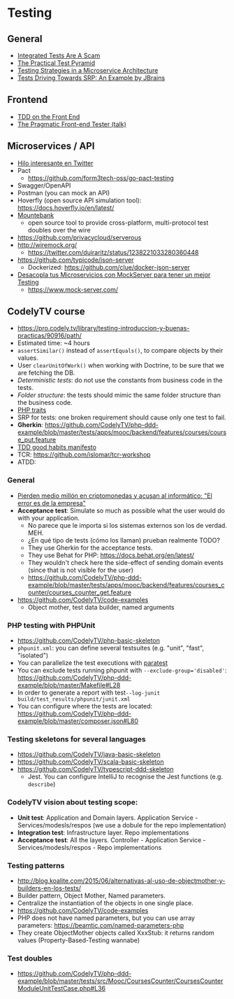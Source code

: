 # Testing

## General
* [Integrated Tests Are A Scam](https://blog.thecodewhisperer.com/permalink/integrated-tests-are-a-scam)
* [The Practical Test Pyramid](https://martinfowler.com/articles/practical-test-pyramid.html)
* [Testing Strategies in a Microservice Architecture](https://martinfowler.com/articles/microservice-testing/)
* [Tests Driving Towards SRP: An Example by JBrains](https://online-training.jbrains.ca/courses/wbitdd-01/lectures/6486336)


## Frontend
* [TDD on the Front End](https://www.geepawhill.org/2020/03/11/tdd-on-the-front-end)
* [The Pragmatic Front-end Tester (talk)](https://www.youtube.com/watch?v=CmnacDZwO9c&feature=youtu.be)


## Microservices / API
* [Hilo interesante en Twitter](https://twitter.com/islomar/status/1238200594017529856)
* Pact
    * https://github.com/form3tech-oss/go-pact-testing
* Swagger/OpenAPI
* Postman (you can mock an API)
* Hoverfly (open source API simulation tool): https://docs.hoverfly.io/en/latest/
* [Mountebank](http://www.mbtest.org/)
    * open source tool to provide cross-platform, multi-protocol test doubles over the wire
* https://github.com/privacycloud/serverous
* http://wiremock.org/
    * https://twitter.com/duiraritz/status/1238221033280360448
* https://github.com/typicode/json-server
    * Dockerized: https://github.com/clue/docker-json-server
* [Desacopla tus Microservicios con MockServer para tener un mejor Testing](https://www.youtube.com/watch?v=Gy9RwY0ZiQo)
    * https://www.mock-server.com/


## CodelyTV course
* https://pro.codely.tv/library/testing-introduccion-y-buenas-practicas/90916/path/
* Estimated time: ~4 hours
* `assertSimilar()` instead of `assertEquals()`, to compare objects by their values.
* User `clearUnitOfWork()` when working with Doctrine, to be sure that we are fetching the DB.
* *Deterministic tests*: do not use the constants from business code in the tests.
* *Folder structure*: the tests should mimic the same folder structure than the business code.
* [PHP traits](https://www.php.net/manual/en/language.oop5.traits.php)
* SRP for tests: one broken requirement should cause only one test to fail.
* **Gherkin**: https://github.com/CodelyTV/php-ddd-example/blob/master/tests/apps/mooc/backend/features/courses/course_put.feature
* [TDD good habits manifesto](https://github.com/neomatrix369/refactoring-developer-habits/blob/master/02-outcome-of-collation/tdd-manifesto/tdd-good-habits-manifesto.md)
* TCR: https://github.com/islomar/tcr-workshop
* ATDD: 


### General
* [Pierden medio millón en criptomonedas y acusan al informático: "El error es de la empresa"](https://www.businessinsider.es/pierden-medio-millon-criptomonedas-culpan-informatico-error-es-empresa-198460)
* **Acceptance test**: Simulate so much as possible what the user would do with your application.
    * No parece que le importa si los sistemas externos son los de verdad. MEH. 
    * ¿En qué tipo de tests (cómo los llaman) prueban realmente TODO?
    * They use Gherkin for the acceptance tests.
    * They use Behat for PHP: https://docs.behat.org/en/latest/
    * They wouldn't check here the side-effect of sending domain events (since that is not visible for the user)
    * https://github.com/CodelyTV/php-ddd-example/blob/master/tests/apps/mooc/backend/features/courses_counter/courses_counter_get.feature
* https://github.com/CodelyTV/code-examples
    * Object mother, test data builder, named arguments


### PHP testing with PHPUnit
* https://github.com/CodelyTV/php-basic-skeleton
* `phpunit.xml`: you can define several testsuites (e.g. "unit", "fast", "isolated")
* You can parallelize the test executions with [paratest](https://github.com/paratestphp/paratest)
* You can exclude tests running phpunit with `--exclude-group='disabled'`: https://github.com/CodelyTV/php-ddd-example/blob/master/Makefile#L28
* In order to generate a report with test`--log-junit build/test_results/phpunit/junit.xml`
* You can configure where the tests are located: https://github.com/CodelyTV/php-ddd-example/blob/master/composer.json#L80

### Testing skeletons for several languages
* https://github.com/CodelyTV/java-basic-skeleton
* https://github.com/CodelyTV/scala-basic-skeleton
* https://github.com/CodelyTV/typescript-ddd-skeleton
    * Jest. You can configure IntelliJ to recognise the Jest functions (e.g. `describe`)


### CodelyTV vision about testing scope:
* **Unit test**: Application and Domain layers. Application Service - Services/modesls/respos (we use a dobule for the repo implementation)
* **Integration test**: Infrastructure layer. Repo implementations
* **Acceptance test**: All the layers. Controller - Application Service - Services/modesls/respos - Repo implementations

### Testing patterns
* http://blog.koalite.com/2015/06/alternativas-al-uso-de-objectmother-y-builders-en-los-tests/
* Builder pattern, Object Mother, Named parameters.
* Centralize the instantiation of the objects in one single place.
* https://github.com/CodelyTV/code-examples
* PHP does not have named parameters, but you can use array parameters: https://beamtic.com/named-parameters-php
* They create ObjectMother objects called XxxStub: it returns random values (Property-Based-Testing wannabe)

### Test doubles
* https://github.com/CodelyTV/php-ddd-example/blob/master/tests/src/Mooc/CoursesCounter/CoursesCounterModuleUnitTestCase.php#L36
